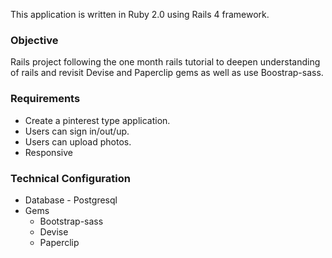 This application is written in Ruby 2.0 using Rails 4 framework.
<h3>Objective</h3>
Rails project following the one month rails tutorial to deepen understanding of rails and revisit Devise and Paperclip gems as well as use Boostrap-sass.
<h3>Requirements</h3>
<ul>
<li>Create a pinterest type application.</li> 
<li>Users can sign in/out/up.</li> 
<li>Users can upload photos.</li> 
<li>Responsive</li> 
</ul>

<h3>Technical Configuration</h3>
<ul>
<li>Database - Postgresql</li>
<li>Gems
  <ul>
  <li>Bootstrap-sass</li>
  <li>Devise</li>
  <li>Paperclip</li>
  </ul>
  </li>
</ul>
